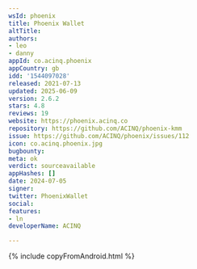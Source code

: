 ```yaml
---
wsId: phoenix
title: Phoenix Wallet
altTitle: 
authors:
- leo
- danny
appId: co.acinq.phoenix
appCountry: gb
idd: '1544097028'
released: 2021-07-13
updated: 2025-06-09
version: 2.6.2
stars: 4.8
reviews: 19
website: https://phoenix.acinq.co
repository: https://github.com/ACINQ/phoenix-kmm
issue: https://github.com/ACINQ/phoenix/issues/112
icon: co.acinq.phoenix.jpg
bugbounty: 
meta: ok
verdict: sourceavailable
appHashes: []
date: 2024-07-05
signer: 
twitter: PhoenixWallet
social: 
features:
- ln
developerName: ACINQ

---
```


{% include copyFromAndroid.html %}
